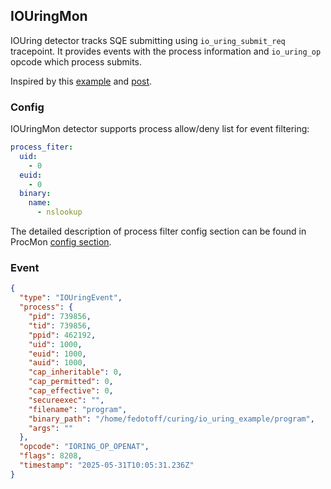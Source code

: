 ## IOUringMon

IOUring detector tracks SQE submitting using `io_uring_submit_req` tracepoint.
It provides events with the process information and `io_uring_op` opcode which process
submits.

Inspired by this [example](https://github.com/armosec/curing) and [post](https://www.armosec.io/blog/io_uring-rootkit-bypasses-linux-security/).

### Config

IOUringMon detector supports process allow/deny list for event filtering:

```yaml
process_fiter:
  uid:
    - 0
  euid:
    - 0
  binary:
    name:
      - nslookup
```

The detailed description of process filter config section can be found in ProcMon [config section](procmon.md#config).

### Event

```json
{
  "type": "IOUringEvent",
  "process": {
    "pid": 739856,
    "tid": 739856,
    "ppid": 462192,
    "uid": 1000,
    "euid": 1000,
    "auid": 1000,
    "cap_inheritable": 0,
    "cap_permitted": 0,
    "cap_effective": 0,
    "secureexec": "",
    "filename": "program",
    "binary_path": "/home/fedotoff/curing/io_uring_example/program",
    "args": ""
  },
  "opcode": "IORING_OP_OPENAT",
  "flags": 8208,
  "timestamp": "2025-05-31T10:05:31.236Z"
}
```
